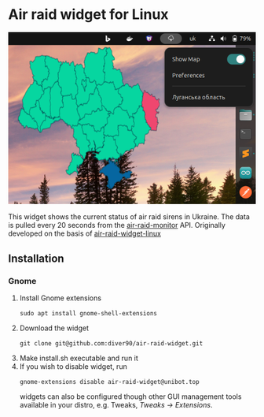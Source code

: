 # Air raid widget for Linux

![widget](docs/screenshot.png)

This widget shows the current status of air raid sirens in Ukraine. The data is pulled every 20 seconds
from the [air-raid-monitor](https://ubilling.net.ua/aerialalerts/) API. 
Originally developed on the basis of [air-raid-widget-linux](https://github.com/dr-mod/air-raid-widget-linux)


## Installation

### Gnome

1. Install Gnome extensions
   ```
   sudo apt install gnome-shell-extensions
   ```
2. Download the widget
   ```
   git clone git@github.com:diver90/air-raid-widget.git
   ```
3. Make install.sh executable and run it
4. If you wish to disable widget, run
   ```
   gnome-extensions disable air-raid-widget@unibot.top
   ```
   widgets can also be configured though other GUI management tools available in your distro, e.g. Tweaks, _Tweaks -> Extensions_. 

